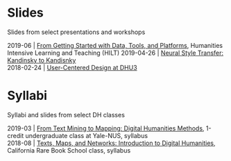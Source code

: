 # Slides

Slides from select presentations and workshops  

2019-06 | [From Getting Started with Data, Tools, and Platforms](https://github.com/cderose/Slides-and-Syllabi/tree/master/2019-06_HILT), Humanities Intensive Learning and Teaching (HILT) 
2019-04-26 | [Neural Style Transfer: Kandinsky to Kandisnky](https://github.com/cderose/Presentations/blob/master/2019-04-26_DeRose_Neural_Style_Yale_Smithsonian.zip)  
2018-02-24 | [User-Centered Design at DHU3](https://github.com/cderose/Presentations/blob/master/DeRose_DHU3_slides.zip)   

# Syllabi

Syllabi and slides from select DH classes  

2019-03 | [From Text Mining to Mapping: Digital Humanities Methods](https://github.com/cderose/Slides-and-Syllabi/blob/master/2019-03_DeRose_Yale-NUS.pdf), 1-credit undergraduate class at Yale-NUS, syllabus  
2018-08 | [Texts, Maps, and Networks: Introduction to Digital Humanities](https://github.com/cderose/Slides-and-Syllabi/blob/master/2018-08_DeRose_CalRBS.pdf), California Rare Book School class, syllabus    
